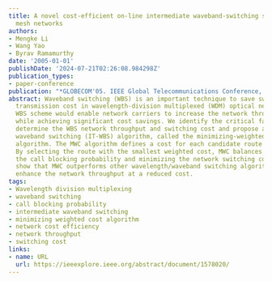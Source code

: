 ```yaml
---
title: A novel cost-efficient on-line intermediate waveband-switching scheme in WDM
  mesh networks
authors:
- Mengke Li
- Wang Yao
- Byrav Ramamurthy
date: '2005-01-01'
publishDate: '2024-07-21T02:26:08.984298Z'
publication_types:
- paper-conference
publication: "*GLOBECOM'05. IEEE Global Telecommunications Conference, 2005.*"
abstract: Waveband switching (WBS) is an important technique to save switching and
  transmission cost in wavelength-division multiplexed (WDM) optical networks. A cost-efficient
  WBS scheme would enable network carriers to increase the network throughput (revenue)
  while achieving significant cost savings. We identify the critical factors that
  determine the WBS network throughput and switching cost and propose a novel intermediate
  waveband switching (IT-WBS) algorithm, called the minimizing-weighted-cost (MWC)
  algorithm. The MWC algorithm defines a cost for each candidate route of a call.
  By selecting the route with the smallest weighted cost, MWC balances between minimizing
  the call blocking probability and minimizing the network switching cost. Our simulations
  show that MWC outperforms other wavelength/waveband switching algorithms and can
  enhance the network throughput at a reduced cost.
tags:
- Wavelength division multiplexing
- waveband switching
- call blocking probability
- intermediate waveband switching
- minimizing weighted cost algorithm
- network cost efficiency
- network throughput
- switching cost
links:
- name: URL
  url: https://ieeexplore.ieee.org/abstract/document/1578020/
---
```

